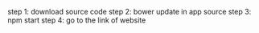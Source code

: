 step 1: download source code
step 2: bower update in app source
step 3: npm start
step 4: go to the link of website
